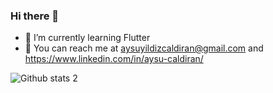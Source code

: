 ### Hi there 👋

- 🌱 I’m currently learning Flutter 
- 🤔 You can reach me at aysuyildizcaldiran@gmail.com and https://www.linkedin.com/in/aysu-caldiran/ 

![Github stats 2](https://github-readme-stats.vercel.app/api?username=aysuyildizcaldiran&show_icons=true&theme=radical)


